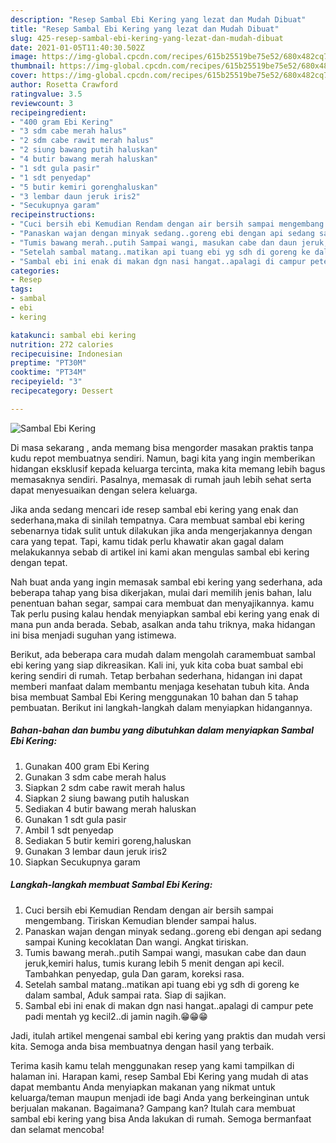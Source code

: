 ```yaml
---
description: "Resep Sambal Ebi Kering yang lezat dan Mudah Dibuat"
title: "Resep Sambal Ebi Kering yang lezat dan Mudah Dibuat"
slug: 425-resep-sambal-ebi-kering-yang-lezat-dan-mudah-dibuat
date: 2021-01-05T11:40:30.502Z
image: https://img-global.cpcdn.com/recipes/615b25519be75e52/680x482cq70/sambal-ebi-kering-foto-resep-utama.jpg
thumbnail: https://img-global.cpcdn.com/recipes/615b25519be75e52/680x482cq70/sambal-ebi-kering-foto-resep-utama.jpg
cover: https://img-global.cpcdn.com/recipes/615b25519be75e52/680x482cq70/sambal-ebi-kering-foto-resep-utama.jpg
author: Rosetta Crawford
ratingvalue: 3.5
reviewcount: 3
recipeingredient:
- "400 gram Ebi Kering"
- "3 sdm cabe merah halus"
- "2 sdm cabe rawit merah halus"
- "2 siung bawang putih haluskan"
- "4 butir bawang merah haluskan"
- "1 sdt gula pasir"
- "1 sdt penyedap"
- "5 butir kemiri gorenghaluskan"
- "3 lembar daun jeruk iris2"
- "Secukupnya garam"
recipeinstructions:
- "Cuci bersih ebi Kemudian Rendam dengan air bersih sampai mengembang. Tiriskan Kemudian blender sampai halus."
- "Panaskan wajan dengan minyak sedang..goreng ebi dengan api sedang sampai Kuning kecoklatan Dan wangi. Angkat tiriskan."
- "Tumis bawang merah..putih Sampai wangi, masukan cabe dan daun jeruk,kemiri halus, tumis kurang lebih 5 menit dengan api kecil. Tambahkan penyedap, gula Dan garam, koreksi rasa."
- "Setelah sambal matang..matikan api tuang ebi yg sdh di goreng ke dalam sambal, Aduk sampai rata. Siap di sajikan."
- "Sambal ebi ini enak di makan dgn nasi hangat..apalagi di campur pete padi mentah yg kecil2..di jamin nagih.😁😁😁"
categories:
- Resep
tags:
- sambal
- ebi
- kering

katakunci: sambal ebi kering 
nutrition: 272 calories
recipecuisine: Indonesian
preptime: "PT30M"
cooktime: "PT34M"
recipeyield: "3"
recipecategory: Dessert

---
```



![Sambal Ebi Kering](https://img-global.cpcdn.com/recipes/615b25519be75e52/680x482cq70/sambal-ebi-kering-foto-resep-utama.jpg)

Di masa  sekarang , anda memang bisa mengorder masakan praktis tanpa kudu repot membuatnya sendiri. Namun, bagi kita yang ingin memberikan hidangan eksklusif kepada keluarga tercinta, maka kita memang lebih bagus memasaknya sendiri. Pasalnya, memasak di rumah jauh lebih sehat serta dapat menyesuaikan dengan selera keluarga.

Jika anda sedang mencari ide resep sambal ebi kering yang enak dan sederhana,maka di sinilah tempatnya. Cara membuat sambal ebi kering  sebenarnya tidak sulit untuk dilakukan jika anda mengerjakannya dengan cara yang tepat. Tapi, kamu tidak perlu khawatir akan gagal dalam melakukannya 
sebab di artikel ini kami akan mengulas sambal ebi kering dengan tepat.  



Nah buat anda yang ingin memasak sambal ebi kering yang sederhana, ada beberapa tahap yang bisa dikerjakan, mulai dari memilih jenis bahan, lalu penentuan bahan segar, sampai cara membuat dan menyajikannya. kamu Tak perlu pusing kalau hendak menyiapkan sambal ebi kering yang enak di mana pun anda berada. Sebab, asalkan anda  tahu triknya, maka hidangan ini bisa menjadi suguhan yang istimewa.

Berikut, ada beberapa cara mudah dalam mengolah caramembuat sambal ebi kering yang siap dikreasikan. Kali ini, yuk kita coba buat sambal ebi kering sendiri di rumah. Tetap berbahan sederhana, hidangan ini dapat memberi manfaat dalam membantu menjaga kesehatan tubuh kita. Anda bisa membuat Sambal Ebi Kering menggunakan 10 bahan dan 5 tahap pembuatan. Berikut ini langkah-langkah dalam menyiapkan hidangannya.

<!--inarticleads1-->

##### Bahan-bahan dan bumbu yang dibutuhkan dalam menyiapkan Sambal Ebi Kering:

1. Gunakan 400 gram Ebi Kering
1. Gunakan 3 sdm cabe merah halus
1. Siapkan 2 sdm cabe rawit merah halus
1. Siapkan 2 siung bawang putih haluskan
1. Sediakan 4 butir bawang merah haluskan
1. Gunakan 1 sdt gula pasir
1. Ambil 1 sdt penyedap
1. Sediakan 5 butir kemiri goreng,haluskan
1. Gunakan 3 lembar daun jeruk iris2
1. Siapkan Secukupnya garam




<!--inarticleads2-->

##### Langkah-langkah membuat Sambal Ebi Kering:

1. Cuci bersih ebi Kemudian Rendam dengan air bersih sampai mengembang. Tiriskan Kemudian blender sampai halus.
1. Panaskan wajan dengan minyak sedang..goreng ebi dengan api sedang sampai Kuning kecoklatan Dan wangi. Angkat tiriskan.
1. Tumis bawang merah..putih Sampai wangi, masukan cabe dan daun jeruk,kemiri halus, tumis kurang lebih 5 menit dengan api kecil. Tambahkan penyedap, gula Dan garam, koreksi rasa.
1. Setelah sambal matang..matikan api tuang ebi yg sdh di goreng ke dalam sambal, Aduk sampai rata. Siap di sajikan.
1. Sambal ebi ini enak di makan dgn nasi hangat..apalagi di campur pete padi mentah yg kecil2..di jamin nagih.😁😁😁




Jadi, itulah artikel mengenai  sambal ebi kering  yang praktis dan mudah versi kita. Semoga anda bisa membuatnya dengan hasil yang terbaik. 

Terima kasih kamu telah menggunakan resep yang kami tampilkan di halaman ini. Harapan kami, resep  Sambal Ebi Kering yang mudah di atas dapat membantu Anda menyiapkan makanan yang nikmat untuk keluarga/teman maupun menjadi ide bagi Anda yang berkeinginan untuk berjualan makanan. Bagaimana? Gampang kan? Itulah cara membuat sambal ebi kering yang bisa Anda lakukan di rumah. Semoga bermanfaat dan selamat mencoba!

